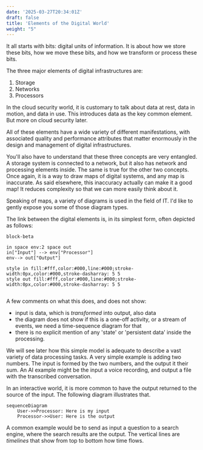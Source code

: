 ```yaml
---
date: '2025-03-27T20:34:01Z'
draft: false
title: 'Elements of the Digital World'
weight: "5" 
---
```


It all starts with bits: digital units of information. It is about how we store these bits, how we move these bits, and how we transform or process these bits.

The three major elements of digital infrastructures are:

1. Storage
1. Networks
1. Processors

In the cloud security world, it is customary to talk about data at rest, data in motion, and data in use. This introduces data as the key common element. But more on cloud security later.

All of these elements have a wide variety of different manifestations, with associated quality and performance attributes that matter enormously in the design and management of digital infrastructures.

You'll also have to understand that these three concepts are very entangled. A storage system is connected to a network, but it also has network and processing elements inside. The same is true for the other two concepts. Once again, it is a way to draw maps of digital systems, and any map is inaccurate. As said elsewhere, this inaccuracy actually can make it a good map! It reduces complexity so that we can more easily think about it.

Speaking of maps, a variety of diagrams is used in the field of IT.
I'd like to gently expose you some of those diagram types.

The link between the digital elements is, in its simplest form, often depicted as follows:

```mermaid
block-beta

in space env:2 space out
in["Input"] --> env["Processor"]
env--> out["Output"]

style in fill:#fff,color:#000,line:#000;stroke-width:0px,color:#000,stroke-dasharray: 5 5
style out fill:#fff,color:#000,line:#000;stroke-width:0px,color:#000,stroke-dasharray: 5 5
   
```

A few comments on what this does, and does not show:

- input is data, which is _transformed_ into output, also data
- the diagram does not show if this is a one-off activity, or a stream of events, we need a time-sequence diagram for that
- there is no explicit mention of any 'state' or 'persistent data' inside the processing.

We will see later how this simple model is adequate to describe a vast variety of data processing tasks.
A very simple example is adding two numbers. The input is formed by the two numbers, and the output it their sum.
An AI example might be the input a voice recording, and output a file with the transcribed conversation.

In an interactive world, it is more common to have the output returned to the source of the input.
The following diagram illustrates that.

```mermaid
sequenceDiagram
    User->>Processor: Here is my input
    Processor->>User: Here is the output
```

A common example would be to send as input a question to a search engine, where the search results are the output.
The vertical lines are _timelines_ that show from top to bottom how time flows.
